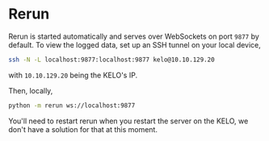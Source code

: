 # Rerun

Rerun is started automatically and serves over WebSockets on port `9877` by default.
To view the logged data, set up an SSH tunnel on your local device,

```bash
ssh -N -L localhost:9877:localhost:9877 kelo@10.10.129.20
```

with `10.10.129.20` being the KELO's IP.

Then, locally,

```bash
python -m rerun ws://localhost:9877
```

You'll need to restart rerun when you restart the server on the KELO, we don't have a solution for that at this moment.
